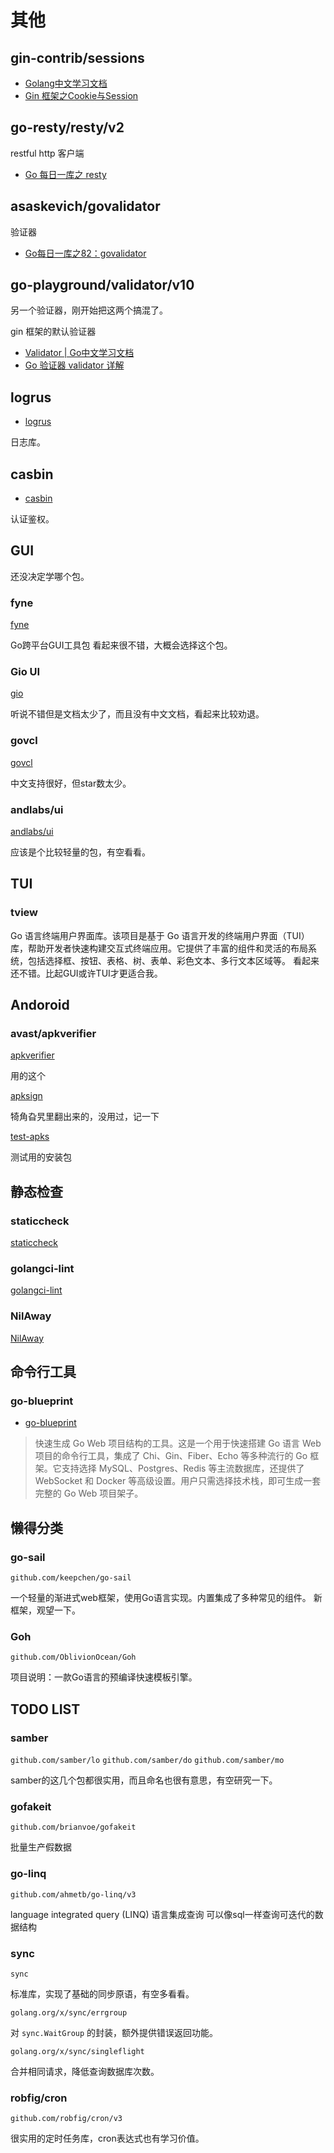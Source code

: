 # 其他

## gin-contrib/sessions

- [Golang中文学习文档](https://golang.halfiisland.com/community/pkgs/web/gin.html#session)
- [Gin 框架之Cookie与Session](https://cloud.tencent.com/developer/article/2381258)

## go-resty/resty/v2

restful http 客户端

- [Go 每日一库之 resty](https://darjun.github.io/2021/06/26/godailylib/resty/)

## asaskevich/govalidator

验证器

- [Go每日一库之82：govalidator](https://juejin.cn/post/7289249524325711908)

## go-playground/validator/v10

另一个验证器，刚开始把这两个搞混了。

gin 框架的默认验证器

- [Validator | Go中文学习文档](https://golang.halfiisland.com/community/pkgs/validate/Validator.html)
- [Go 验证器 validator 详解](https://learnku.com/articles/78391)

## logrus

- [logrus](https://github.com/sirupsen/logrus)

日志库。

## casbin

- [casbin](https://casbin.org/docs/overview)

认证鉴权。

## GUI

还没决定学哪个包。

### fyne

[fyne](https://github.com/fyne-io/fyne)

Go跨平台GUI工具包
看起来很不错，大概会选择这个包。

### Gio UI

[gio](https://gioui.org/)

听说不错但是文档太少了，而且没有中文文档，看起来比较劝退。

### govcl

[govcl](https://github.com/ying32/govcl)

中文支持很好，但star数太少。

### andlabs/ui

[andlabs/ui](https://github.com/andlabs/ui)

应该是个比较轻量的包，有空看看。

## TUI

### tview

Go 语言终端用户界面库。该项目是基于 Go 语言开发的终端用户界面（TUI）库，帮助开发者快速构建交互式终端应用。它提供了丰富的组件和灵活的布局系统，包括选择框、按钮、表格、树、表单、彩色文本、多行文本区域等。
看起来还不错。比起GUI或许TUI才更适合我。

## Andoroid

### avast/apkverifier

[apkverifier](https://pkg.go.dev/github.com/avast/apkverifier)

用的这个

[apksign](https://pkg.go.dev/github.com/morrildl/playground-android/apksign)

犄角旮旯里翻出来的，没用过，记一下

[test-apks](https://github.com/obfusk/test-apks/tree/master)

测试用的安装包

## 静态检查

### staticcheck

[staticcheck](https://github.com/dominikh/go-tools)

### golangci-lint

[golangci-lint](https://github.com/golangci/golangci-lint)

### NilAway

[NilAway](https://github.com/uber-go/nilaway)

## 命令行工具

### go-blueprint

- [go-blueprint](https://github.com/Melkeydev/go-blueprint)

> 快速生成 Go Web 项目结构的工具。这是一个用于快速搭建 Go 语言 Web 项目的命令行工具，集成了 Chi、Gin、Fiber、Echo 等多种流行的 Go 框架。它支持选择 MySQL、Postgres、Redis 等主流数据库，还提供了 WebSocket 和 Docker 等高级设置。用户只需选择技术栈，即可生成一套完整的 Go Web 项目架子。

## 懒得分类

### go-sail

`github.com/keepchen/go-sail`

一个轻量的渐进式web框架，使用Go语言实现。内置集成了多种常见的组件。
新框架，观望一下。

### Goh

`github.com/OblivionOcean/Goh`

项目说明：一款Go语言的预编译快速模板引擎。

## TODO LIST

### samber

`github.com/samber/lo`
`github.com/samber/do`
`github.com/samber/mo`

samber的这几个包都很实用，而且命名也很有意思，有空研究一下。

### gofakeit

`github.com/brianvoe/gofakeit`

批量生产假数据

### go-linq

`github.com/ahmetb/go-linq/v3`

language integrated query (LINQ) 语言集成查询
可以像sql一样查询可迭代的数据结构

### sync

`sync`

标准库，实现了基础的同步原语，有空多看看。

`golang.org/x/sync/errgroup`

对 `sync.WaitGroup` 的封装，额外提供错误返回功能。

`golang.org/x/sync/singleflight`

合并相同请求，降低查询数据库次数。

### robfig/cron

`github.com/robfig/cron/v3`

很实用的定时任务库，cron表达式也有学习价值。
